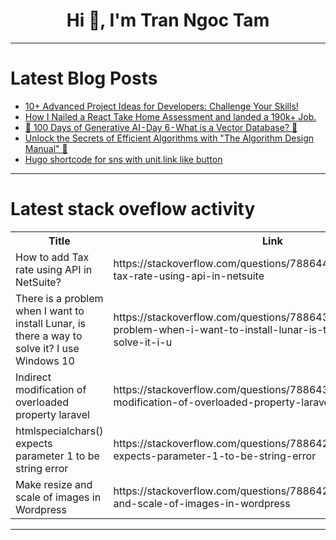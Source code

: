 <h1 align="center">Hi 👋, I'm Tran Ngoc Tam</h1>

---

# Latest Blog Posts 
<!-- BLOG-POST-LIST:START -->
- [10+ Advanced Project Ideas for Developers: Challenge Your Skills!](https://dev.to/lokesh_singh/10-advanced-project-ideas-for-developers-challenge-your-skills-2869)
- [How I Nailed a React Take Home Assessment and landed a 190k+ Job.](https://dev.to/paterson1720/how-i-nailed-a-react-take-home-assessment-and-land-a-190k-job-3kpp)
- [🤖 100 Days of Generative AI - Day 6 - What is a Vector Database? 🤖](https://dev.to/lakhera2015/100-days-of-generative-ai-day-6-what-is-a-vector-database-3afl)
- [Unlock the Secrets of Efficient Algorithms with &quot;The Algorithm Design Manual&quot; 🔑](https://dev.to/getvm/unlock-the-secrets-of-efficient-algorithms-with-the-algorithm-design-manual-18b6)
- [Hugo shortcode for sns with unit.link like button](https://dev.to/callas1900/hugo-shortcode-for-sns-with-unitlink-like-button-24ai)
<!-- BLOG-POST-LIST:END -->

---

# Latest stack oveflow activity
<table>
  <tr><th>Title</th><th>Link</th></tr>
  <!-- STACKOVERFLOW:START --><tr><td>How to add Tax rate using API in NetSuite?</td><td>https://stackoverflow.com/questions/78864456/how-to-add-tax-rate-using-api-in-netsuite</td></tr><tr><td>There is a problem when I want to install Lunar, is there a way to solve it? I use Windows 10</td><td>https://stackoverflow.com/questions/78864388/there-is-a-problem-when-i-want-to-install-lunar-is-there-a-way-to-solve-it-i-u</td></tr><tr><td>Indirect modification of overloaded property laravel</td><td>https://stackoverflow.com/questions/78864364/indirect-modification-of-overloaded-property-laravel</td></tr><tr><td>htmlspecialchars&lpar;&rpar; expects parameter 1 to be string error</td><td>https://stackoverflow.com/questions/78864297/htmlspecialchars-expects-parameter-1-to-be-string-error</td></tr><tr><td>Make resize and scale of images in Wordpress</td><td>https://stackoverflow.com/questions/78864287/make-resize-and-scale-of-images-in-wordpress</td></tr><!-- STACKOVERFLOW:END -->
</table>

---


